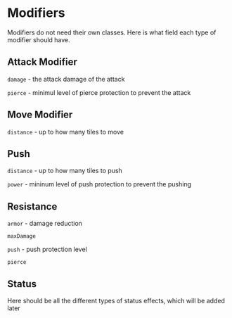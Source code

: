 # Modifiers

Modifiers do not need their own classes. Here is what field each type of modifier should have.

## Attack Modifier

`damage` - the attack damage of the attack

`pierce` - minimul level of pierce protection to prevent the attack

## Move Modifier

`distance` - up to how many tiles to move

## Push

`distance` - up to how many tiles to push

`power` - mininum level of push protection to prevent the pushing

## Resistance

`armor` - damage reduction

`maxDamage`

`push` - push protection level

`pierce`

## Status

Here should be all the different types of status effects, which will be added later
